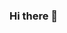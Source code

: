 ### Hi there 👋

<!--
**Liamcr21/Liamcr21** is a ✨ _special_ ✨ repository because its `README.md` (this file) appears on your GitHub profile.

Here are some ideas to get you started:

- 🔭 Étudiant à la Normandie Web School 
-->
